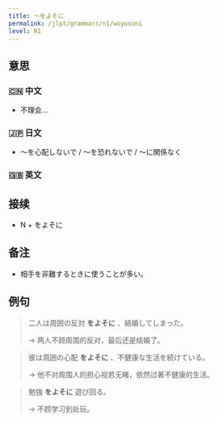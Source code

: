 ```yaml
---
title: 〜をよそに
permalink: /jlpt/grammars/n1/woyosoni
level: N1
---
```


## 意思

### 🇨🇳 中文

- 不理会...

### 🇯🇵 日文

- 〜を心配しないで / 〜を恐れないで / 〜に関係なく

### 🇬🇧 英文


## 接续

- N + をよそに

## 备注

- 相手を非難するときに使うことが多い。

## 例句

> 二人は周囲の反対 **をよそに** 、結婚してしまった。
>
> → 两人不顾周围的反对，最后还是结婚了。

> 彼は周囲の心配 **をよそに** 、不健康な生活を続けている。
>
> → 他不对周围人的担心视若无睹，依然过著不健康的生活。

> 勉強 **をよそに** 遊び回る。
>
> → 不顾学习到处玩。


